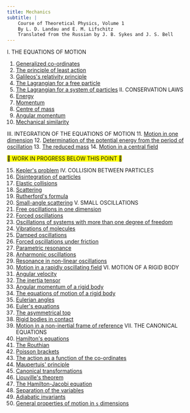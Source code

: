 ```yaml
---
title: Mechanics
subtitle: |
    Course of Theoretical Physics, Volume 1  
    By L. D. Landau and E. M. Lifschitz  
    Translated from the Russian by J. B. Sykes and J. S. Bell
---
```

I.  THE EQUATIONS OF MOTION
1. [Generalized co-ordinates](1-generalized-co-ordinates.html)
2. [The principle of least action](2-the-principle-of-least-action.html)
3. [Galileos's relativity principle](3-galileos-relativity-principle.html)
4. [The Lagrangian for a free particle](4-the-lagrangian-for-a-free-particle.html)
5. [The Lagrangian for a system of particles](5-the-lagrangian-for-a-system-of-particles.html)
II.  CONSERVATION LAWS
6. [Energy](6-energy.html)
7. [Momentum](7-momentum.html)
8. [Centre of mass](8-centre-of-mass.html)
9. [Angular momentum](9-angular-momentum.html)
10. [Mechanical similarity](10-mechanical-similarity.html)

III.  INTEGRATION OF THE EQUATIONS OF MOTION
11. [Motion in one dimension](11-motion-in-one-dimension.html)
12. [Determination of the potential energy from the period of oscillation](12-determination-of-the-potential-energy-from-the-period-of-oscillation.html)
13. [The reduced mass](13-the-reduced-mass.html)
14. [Motion in a central field](14-motion-in-a-central-field.html)

<span style="background-color: yellow; color: white: width: 100%;">
🚧 WORK IN PROGRESS BELOW THIS POINT 🚧
</span>

15. [Kepler's problem](15-keplers-problem.html)
IV.  COLLISION BETWEEN PARTICLES
16. [Disintegration of particles](16-disintegration-of-particles.html)
17. [Elastic collisions](17-elastic-collisions.html)
18. [Scattering](18-scattering.html)
19. [Rutherford's formula](19-rutherfords-formula.html)
20. [Small-angle scattering](20-small-angle-scattering.html)
V.  SMALL OSCILLATIONS
21. [Free oscillations in one dimension](21-free-oscillations-in-one-dimension.html)
22. [Forced oscillations](22-forced-oscillations.html)
23. [Oscillations of systems with more than one degree of freedom](23-oscillations-of-systems-with-more-than-one-degree-of-freedom.html)
24. [Vibrations of molecules](24-vibrations-of-molecules.html)
25. [Damped oscillations](25-damped-oscillations.html)
26. [Forced oscillations under friction](26-forced-oscillations-under-friction.html)
27. [Parametric resonance](27-parametric-resonance.html)
28. [Anharmonic oscillations](28-anharmonic-oscillations.html)
29. [Resonance in non-linear oscillations](29-resonance-in-non-linear-oscillations.html)
30. [Motion in a rapidly oscillating field](30-motion-in-a-rapidly-oscillating-field.html)
VI.  MOTION OF A RIGID BODY
31. [Angular velocity](31-angular-velocity.html)
32. [The inertia tensor](32-the-inertia-tensor.html)
33. [Angular momentum of a rigid body](33-angular-momentum-of-a-rigid-body.html)
34. [The equations of motion of a rigid body](34-the-equations-of-motion-of-a-rigid-body.html)
35. [Eulerian angles](35-eulerian-angles.html)
36. [Euler's equations](36-eulers-equations.html)
37. [The asymmetrical top](37-the-asymmetrical-top.html)
38. [Rigid bodies in contact](38-rigid-bodies-in-contact.html)
39. [Motion in a non-inertial frame of reference](39-motion-in-a-non-inertial-frame-of-reference.html)
VII.  THE CANONICAL EQUATIONS
40. [Hamilton's equations](40-hamiltons-equations.html)
41. [The Routhian](41-the-routhian.html)
42. [Poisson brackets](42-poisson-brackets.html)
43. [The action as a function of the co-ordinates](43-the-actions-as-a-function-of-the-co-ordinates.html)
44. [Maupertuis' principle](44-maupertuis-principle.html)
45. [Canonical transformations](45-canonical-transformations.html)
46. [Liouville's theorem](46-louivilles-theorem.html)
47. [The Hamilton-Jacobi equation](47-the-hamilton-jacobi-equations.html)
48. [Separation of the variables](48-separation-of-the-variables.html)
49. [Adiabatic invariants](49-adiabatic-invariants.html)
50. [General properties of motion in `s` dimensions](50-general-properties-of-motion-in-s-dimensions.html)
